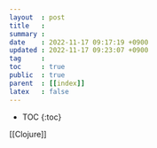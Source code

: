 ```yaml
---
layout  : post
title   : 
summary : 
date    : 2022-11-17 09:17:19 +0900
updated : 2022-11-17 09:23:07 +0900
tag     : 
toc     : true
public  : true
parent  : [[index]]
latex   : false
---
```

* TOC
{:toc}

 
[[Clojure]]

